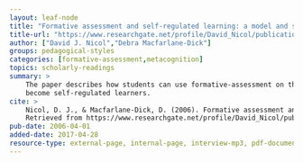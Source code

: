 ```yaml
---
layout: leaf-node
title: "Formative assessment and self-regulated learning: a model and seven principles of good feedback practice"
title-url: "https://www.researchgate.net/profile/David_Nicol/publication/228621906_Formative_Assessment_and_Self-Regulated_Learning_A_Model_and_Seven_Principles_of_Good_Feedback_Practice/links/561bcc9808aea80367242f55.pdf"
author: ["David J. Nicol","Debra Macfarlane-Dick"]
groups: pedagogical-styles
categories: [formative-assessment,metacognition]
topics: scholarly-readings
summary: >
    The paper describes how students can use formative-assessment on themselves and
    become self-regulated learners.
cite: >
    Nicol, D. J., & Macfarlane‐Dick, D. (2006). Formative assessment and self‐regulated learning: A model and seven principles of good feedback practice. Studies in higher education, 31(2), 199-218.
    Retrieved from https://www.researchgate.net/profile/David_Nicol/publication/228621906_Formative_Assessment_and_Self-Regulated_Learning_A_Model_and_Seven_Principles_of_Good_Feedback_Practice/links/561bcc9808aea80367242f55.pdf
pub-date: 2006-04-01
added-date: 2017-04-28
resource-type: external-page, internal-page, interview-mp3, pdf-document, video-course, or video
---
```

